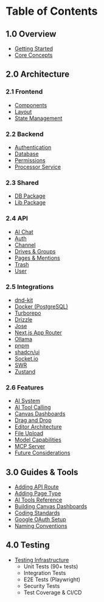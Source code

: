 # Table of Contents

## 1.0 Overview
- [Getting Started](./1.2-getting-started.md)
- [Core Concepts](./1.3-core-concepts.md)

## 2.0 Architecture
### 2.1 Frontend
- [Components](./../2.0-architecture/2.1-frontend/components.md)
- [Layout](./../2.0-architecture/2.1-frontend/layout.md)
- [State Management](./../2.0-architecture/2.1-frontend/state-management.md)

### 2.2 Backend
- [Authentication](./../2.0-architecture/2.2-backend/authentication.md)
- [Database](./../2.0-architecture/2.2-backend/database.md)
- [Permissions](./../2.0-architecture/2.2-backend/permissions.md)
- [Processor Service](./../2.0-architecture/2.2-backend/processor-service.md)

### 2.3 Shared
- [DB Package](./../2.0-architecture/2.3-shared/db-package.md)
- [Lib Package](./../2.0-architecture/2.3-shared/lib-package.md)

### 2.4 API
- [AI Chat](./../2.0-architecture/2.4-api/ai.md)
- [Auth](./../2.0-architecture/2.4-api/auth.md)
- [Channel](./../2.0-architecture/2.4-api/channel.md)
- [Drives & Groups](./../2.0-architecture/2.4-api/drives-groups.md)
- [Pages & Mentions](./../2.0-architecture/2.4-api/pages-mentions.md)
- [Trash](./../2.0-architecture/2.4-api/trash.md)
- [User](./../2.0-architecture/2.4-api/user.md)

### 2.5 Integrations
- [dnd-kit](./../2.0-architecture/2.5-integrations/dnd-kit.md)
- [Docker (PostgreSQL)](./../2.0-architecture/2.5-integrations/docker.md)
- [Turborepo](./../2.0-architecture/2.5-integrations/turborepo.md)
- [Drizzle](./../2.0-architecture/2.5-integrations/drizzle.md)
- [Jose](./../2.0-architecture/2.5-integrations/jose.md)
- [Next.js App Router](./../2.0-architecture/2.5-integrations/nextjs-app-router.md)
- [Ollama](./../2.0-architecture/2.5-integrations/ollama.md)
- [pnpm](./../2.0-architecture/2.5-integrations/pnpm.md)
- [shadcn/ui](./../2.0-architecture/2.5-integrations/shadcn-ui.md)
- [Socket.io](./../2.0-architecture/2.5-integrations/socket-io.md)
- [SWR](./../2.0-architecture/2.5-integrations/swr.md)
- [Zustand](./../2.0-architecture/2.5-integrations/zustand.md)

### 2.6 Features
- [AI System](./../2.0-architecture/2.6-features/ai-system.md)
- [AI Tool Calling](./../2.0-architecture/2.6-features/ai-tool-calling.md)
- [Canvas Dashboards](./../2.0-architecture/2.6-features/canvas-dashboards.md)
- [Drag and Drop](./../2.0-architecture/2.6-features/drag-and-drop.md)
- [Editor Architecture](./../2.0-architecture/2.6-features/editor-architecture.md)
- [File Upload](./../2.0-architecture/2.6-features/file-upload.md)
- [Model Capabilities](./../2.0-architecture/2.6-features/model-capabilities.md)
- [MCP Server](./../2.0-architecture/2.6-features/mcp.md)
- [Future Considerations](./../2.0-architecture/2.6-features/future-considerations.md)

## 3.0 Guides & Tools
- [Adding API Route](./../3.0-guides-and-tools/adding-api-route.md)
- [Adding Page Type](./../3.0-guides-and-tools/adding-page-type.md)
- [AI Tools Reference](./../3.0-guides-and-tools/ai-tools-reference.md)
- [Building Canvas Dashboards](./../3.0-guides-and-tools/building-canvas-dashboards.md)
- [Coding Standards](./../3.0-guides-and-tools/coding-standards.md)
- [Google OAuth Setup](./../3.0-guides-and-tools/google-oauth-setup.md)
- [Naming Conventions](./../3.0-guides-and-tools/naming-conventions.md)

## 4.0 Testing
- [Testing Infrastructure](./../testing/README.md)
  - Unit Tests (90+ tests)
  - Integration Tests
  - E2E Tests (Playwright)
  - Security Tests
  - Test Coverage & CI/CD